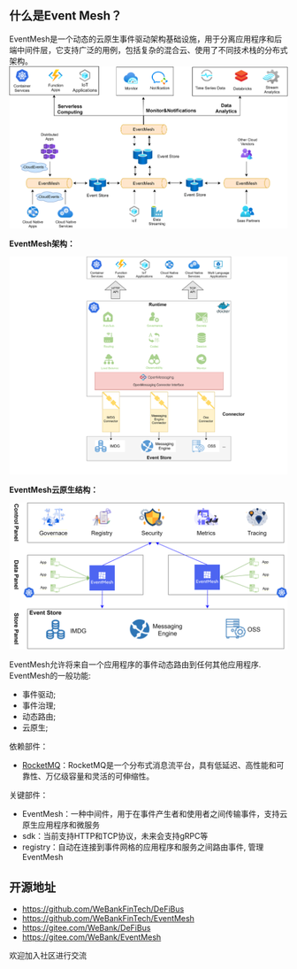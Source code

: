 ## 什么是Event Mesh？
EventMesh是一个动态的云原生事件驱动架构基础设施，用于分离应用程序和后端中间件层，它支持广泛的用例，包括复杂的混合云、使用了不同技术栈的分布式架构。
![architecture1](images/eventmesh-define.png)

**EventMesh架构：**

![architecture1](images/eventmesh-runtime.png)

**EventMesh云原生结构：**

![architecture2](images/eventmesh-panels.png)

EventMesh允许将来自一个应用程序的事件动态路由到任何其他应用程序.
EventMesh的一般功能:

* 事件驱动;
* 事件治理;
* 动态路由;
* 云原生;

依赖部件：
* [RocketMQ](https://github.com/apache/rocketmq)：RocketMQ是一个分布式消息流平台，具有低延迟、高性能和可靠性、万亿级容量和灵活的可伸缩性。

关键部件：
* EventMesh：一种中间件，用于在事件产生者和使用者之间传输事件，支持云原生应用程序和微服务
* sdk：当前支持HTTP和TCP协议，未来会支持gRPC等
* registry：自动在连接到事件网格的应用程序和服务之间路由事件, 管理EventMesh


## 开源地址
* https://github.com/WeBankFinTech/DeFiBus
* https://github.com/WeBankFinTech/EventMesh
* https://gitee.com/WeBank/DeFiBus
* https://gitee.com/WeBank/EventMesh

欢迎加入社区进行交流
